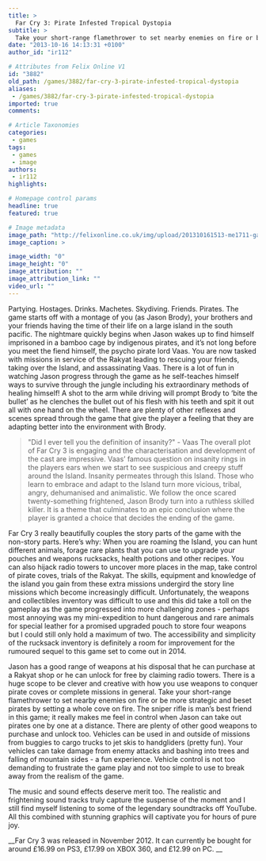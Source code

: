 ```yaml
---
title: >
  Far Cry 3: Pirate Infested Tropical Dystopia
subtitle: >
  Take your short-range flamethrower to set nearby enemies on fire or be more strategic and beset pirates by setting a whole cove on fire.
date: "2013-10-16 14:13:31 +0100"
author_id: "ir112"

# Attributes from Felix Online V1
id: "3882"
old_path: /games/3882/far-cry-3-pirate-infested-tropical-dystopia
aliases:
 - /games/3882/far-cry-3-pirate-infested-tropical-dystopia
imported: true
comments:

# Article Taxonomies
categories:
 - games
tags:
 - games
 - image
authors:
 - ir112
highlights:

# Homepage control params
headline: true
featured: true

# Image metadata
image_path: "http://felixonline.co.uk/img/upload/201310161513-me1711-games_fc3.jpg"
image_caption: >

image_width: "0"
image_height: "0"
image_attribution: ""
image_attribution_link: ""
video_url: ""
---
```


Partying. Hostages. Drinks. Machetes. Skydiving. Friends. Pirates. The game starts off with a montage of you (as Jason Brody), your brothers and your friends having the time of their life on a large island in the south pacific. The nightmare quickly begins when Jason wakes up to find himself imprisoned in a bamboo cage by indigenous pirates, and it’s not long before you meet the fiend himself, the psycho pirate lord Vaas.
 You are now tasked with missions in service of the Rakyat leading to rescuing your friends, taking over the Island, and assassinating Vaas. There is a lot of fun in watching Jason progress through the game as he self-teaches himself ways to survive through the jungle including his extraordinary methods of healing himself! A shot to the arm while driving will prompt Brody to ‘bite the bullet’ as he clenches the bullet out of his flesh with his teeth and spit it out all with one hand on the wheel. There are plenty of other reflexes and scenes spread through the game that give the player a feeling that they are adapting better into the environment with Brody.
> "Did I ever tell you the definition of insanity?" - Vaas
The overall plot of Far Cry 3 is engaging and the characterisation and development of the cast are impressive. Vaas’ famous question on insanity rings in the players ears when we start to see suspicious and creepy stuff around the Island. Insanity permeates through this Island. Those who learn to embrace and adapt to the Island turn more vicious, tribal, angry, dehumanised and animalistic. We follow the once scared twenty-something frightened, Jason Brody turn into a ruthless skilled killer. It is a theme that culminates to an epic conclusion where the player is granted a choice that decides the ending of the game.

Far Cry 3 really beautifully couples the story parts of the game with the non-story parts. Here’s why: When you are roaming the Island, you can hunt different animals, forage rare plants that you can use to upgrade your pouches and weapons rucksacks, health potions and other recipes. You can also hijack radio towers to uncover more places in the map, take control of pirate coves, trials of the Rakyat. The skills, equipment and knowledge of the island you gain from these extra missions undergird the story line missions which become increasingly difficult. Unfortunately, the weapons and collectibles inventory was difficult to use and this did take a toll on the gameplay as the game progressed into more challenging zones - perhaps most annoying was my mini-expedition to hunt dangerous and rare animals for special leather for a promised upgraded pouch to store four weapons but I could still only hold a maximum of two. The accessibility and simplicity of the rucksack inventory is definitely a room for improvement for the rumoured sequel to this game set to come out in 2014.

Jason has a good range of weapons at his disposal that he can purchase at a Rakyat shop or he can unlock for free by claiming radio towers. There is a huge scope to be clever and creative with how you use weapons to conquer pirate coves or complete missions in general. Take your short-range flamethrower to set nearby enemies on fire or be more strategic and beset pirates by setting a whole cove on fire. The sniper rifle is man’s best friend in this game; it really makes me feel in control when Jason can take out pirates one by one at a distance. There are plenty of other good weapons to purchase and unlock too.
 Vehicles can be used in and outside of missions from buggies to cargo trucks to jet skis to handgliders (pretty fun). Your vehicles can take damage from enemy attacks and bashing into trees and falling of mountain sides - a fun experience. Vehicle control is not too demanding to frustrate the game play and not too simple to use to break away from the realism of the game.

The music and sound effects deserve merit too. The realistic and frightening sound tracks truly capture the suspense of the moment and I still find myself listening to some of the legendary soundtracks off YouTube. All this combined with stunning graphics will captivate you for hours of pure joy.

__Far Cry 3 was released in November 2012. It can currently be bought for around £16.99 on PS3, £17.99 on XBOX 360, and £12.99 on PC. __

